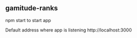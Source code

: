 ## gamitude-ranks

npm start to start app

Default address where app is listening http://localhost:3000
